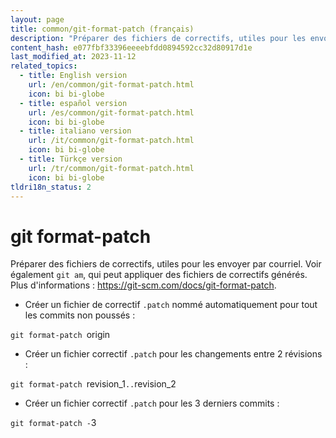 ```yaml
---
layout: page
title: common/git-format-patch (français)
description: "Préparer des fichiers de correctifs, utiles pour les envoyer par courriel."
content_hash: e077fbf33396eeeebfdd0894592cc32d80917d1e
last_modified_at: 2023-11-12
related_topics:
  - title: English version
    url: /en/common/git-format-patch.html
    icon: bi bi-globe
  - title: español version
    url: /es/common/git-format-patch.html
    icon: bi bi-globe
  - title: italiano version
    url: /it/common/git-format-patch.html
    icon: bi bi-globe
  - title: Türkçe version
    url: /tr/common/git-format-patch.html
    icon: bi bi-globe
tldri18n_status: 2
---
```

# git format-patch

Préparer des fichiers de correctifs, utiles pour les envoyer par courriel.
Voir également `git am`, qui peut appliquer des fichiers de correctifs générés.
Plus d'informations : <https://git-scm.com/docs/git-format-patch>.

- Créer un fichier de correctif `.patch` nommé automatiquement pour tout les commits non poussés :

`git format-patch `<span class="tldr-var badge badge-pill bg-dark-lm bg-white-dm text-white-lm text-dark-dm font-weight-bold">origin</span>

- Créer un fichier correctif `.patch` pour les changements entre 2 révisions :

`git format-patch `<span class="tldr-var badge badge-pill bg-dark-lm bg-white-dm text-white-lm text-dark-dm font-weight-bold">revision_1</span>`..`<span class="tldr-var badge badge-pill bg-dark-lm bg-white-dm text-white-lm text-dark-dm font-weight-bold">revision_2</span>

- Créer un fichier correctif `.patch` pour les 3 derniers commits :

`git format-patch -`<span class="tldr-var badge badge-pill bg-dark-lm bg-white-dm text-white-lm text-dark-dm font-weight-bold">3</span>
